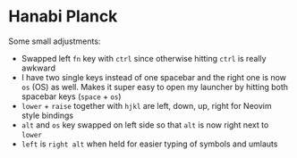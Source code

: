 # Hanabi Planck

Some small adjustments:
* Swapped left `fn` key with `ctrl` since otherwise hitting `ctrl` is really awkward
* I have two single keys instead of one spacebar and the right one is now `os` (OS) as well. Makes it super easy to open my launcher by hitting both spacebar keys (`space` + `os`)
* `lower` + `raise` together with `hjkl` are left, down, up, right for Neovim style bindings
* `alt` and `os` key swapped on left side so that `alt` is now right next to `lower`
* `left` is `right alt` when held for easier typing of symbols and umlauts

